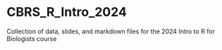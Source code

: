 # CBRS_R_Intro_2024
Collection of data, slides, and markdown files for the 2024 Intro to R for Biologists course

